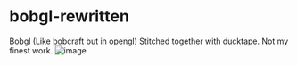 # bobgl-rewritten
Bobgl (Like bobcraft but in opengl)
Stitched together with ducktape.
Not my finest work.
![image](https://user-images.githubusercontent.com/81488524/214296583-4edb877e-b01d-4855-8af9-dc8e4e7c87d5.png)

